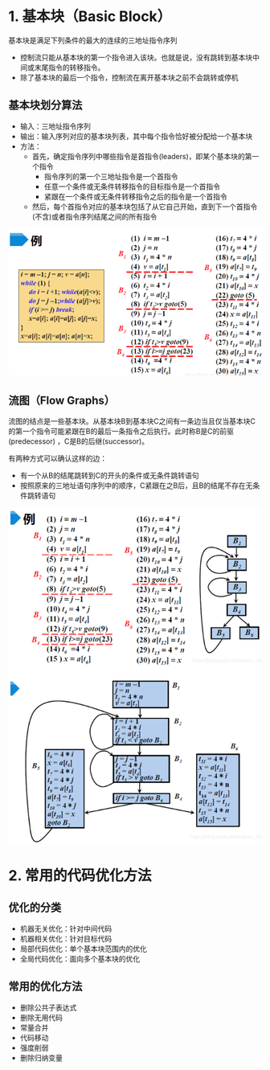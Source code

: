 # 1. 基本块（Basic Block）
基本块是满足下列条件的最大的连续的三地址指令序列  
- 控制流只能从基本块的第一个指令进入该块。也就是说，没有跳转到基本块中间或末尾指令的转移指令。
- 除了基本块的最后一个指令，控制流在离开基本块之前不会跳转或停机
## 基本块划分算法
- 输入：三地址指令序列
- 输出：输入序列对应的基本块列表，其中每个指令恰好被分配给一个基本块
- 方法：
    - 首先，确定指令序列中哪些指令是首指令(leaders)，即某个基本块的第一个指令
        - 指令序列的第一个三地址指令是一个首指令
        - 任意一个条件或无条件转移指令的目标指令是一个首指令
        - 紧跟在一个条件或无条件转移指令之后的指令是一个首指令
    - 然后，每个首指令对应的基本块包括了从它自己开始，直到下一个首指令(不含)或者指令序列结尾之间的所有指令

![](./Picture/44.%E5%9F%BA%E6%9C%AC%E5%9D%97%E5%88%92%E5%88%86.png)

## 流图（Flow Graphs）
流图的结点是一些基本块。从基本块B到基本块C之间有一条边当且仅当基本块C的第一个指令可能紧跟在B的最后一条指令之后执行。此时称B是C的前驱(predecessor) ，C是B的后继(successor)。


有两种方式可以确认这样的边：
- 有一个从B的结尾跳转到C的开头的条件或无条件跳转语句
- 按照原来的三地址语句序列中的顺序，C紧跟在之B后，且B的结尾不存在无条件跳转语句
 
![](./Picture/45.%E6%B5%81%E5%9B%BE.png)

# 2. 常用的代码优化方法
## 优化的分类
- 机器无关优化：针对中间代码
- 机器相关优化：针对目标代码
- 局部代码优化：单个基本块范围内的优化
- 全局代码优化：面向多个基本块的优化
## 常用的优化方法
- 删除公共子表达式
- 删除无用代码
- 常量合并
- 代码移动
- 强度削弱
- 删除归纳变量